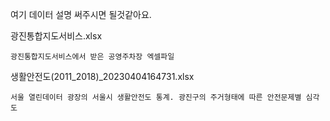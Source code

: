 여기 데이터 설명 써주시면 될것같아요.

광진통합지도서비스.xlsx

    광진통합지도서비스에서 받은 공영주차장 엑셀파일

생활안전도(2011_2018)_20230404164731.xlsx

    서울 열린데이터 광장의 서울시 생활안전도 통계. 광진구의 주거형태에 따른 안전문제별 심각도
